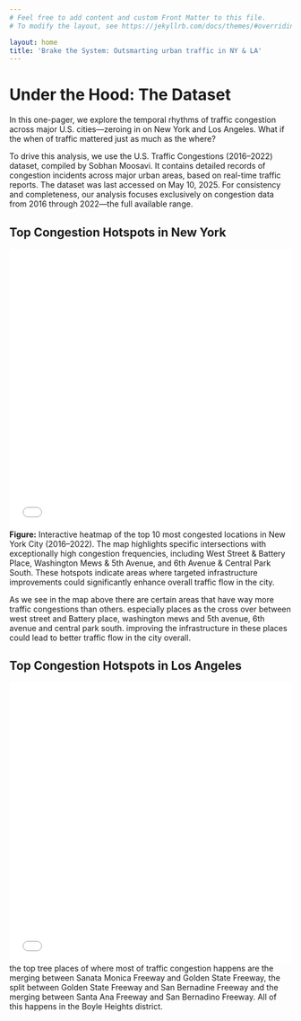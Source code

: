 ```yaml
---
# Feel free to add content and custom Front Matter to this file.
# To modify the layout, see https://jekyllrb.com/docs/themes/#overriding-theme-defaults

layout: home
title: 'Brake the System: Outsmarting urban traffic in NY & LA'
---
```


# Under the Hood: The Dataset
In this one-pager, we explore the temporal rhythms of traffic congestion across major U.S. cities—zeroing in on New York and Los Angeles. What if the when of traffic mattered just as much as the where?

To drive this analysis, we use the U.S. Traffic Congestions (2016–2022) dataset, compiled by Sobhan Moosavi. It contains detailed records of congestion incidents across major urban areas, based on real-time traffic reports. The dataset was last accessed on May 10, 2025. For consistency and completeness, our analysis focuses exclusively on congestion data from 2016 through 2022—the full available range.


## Top Congestion Hotspots in New York

<iframe src="ny_top_10_congestion.html" width="100%" height="500px" style="border:none;"></iframe>
  <figcaption>
    <strong>Figure:</strong> Interactive heatmap of the top 10 most congested locations in New York City (2016–2022). The map highlights specific intersections with exceptionally high congestion frequencies, including West Street & Battery Place, Washington Mews & 5th Avenue, and 6th Avenue & Central Park South. These hotspots indicate areas where targeted infrastructure improvements could significantly enhance overall traffic flow in the city.
  </figcaption>


As we see in the map above there are certain areas that have way more traffic congestions than others. especially places as the cross over between west street and Battery place, washington mews and 5th avenue, 6th avenue and central park south. improving the infrastructure in these places could lead to better traffic flow in the city overall.
## Top Congestion Hotspots in Los Angeles

<iframe src="la_top_10_congestion.html" width="100%" height="500px" style="border:none;"></iframe>
the top tree places of where most of traffic congestion happens are the merging between Sanata Monica Freeway and Golden State Freeway, the split between Golden State Freeway and San Bernadine Freeway and the merging between Santa Ana Freeway and San Bernadino Freeway. All of this happens in the Boyle Heights district.
